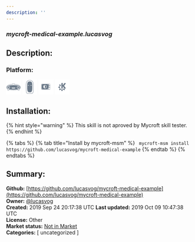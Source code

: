 ```yaml
---
description: ''
---
```


### _mycroft-medical-example.lucasvog_  
## Description:  
  
  
  
### Platform:  
 ![Mark I](../.gitbook/assets/mark-1-icon.png)  ![Mark II](../.gitbook/assets/mark-2-icon.png)  ![Picroft](../.gitbook/assets/picroft-icon.png)  ![plasmoid](../.gitbook/assets/kde.png)   
## Installation:  
{% hint style="warning" %}
This skill is not aproved by Mycroft skill tester.
{% endhint %}
    
{% tabs %}
{% tab title="Install by mycroft-msm" %}
``` mycroft-msm install https://github.com/lucasvog/mycroft-medical-example```
{% endtab %}
  {% endtabs %}
    
## Summary:  
**Github:** [https://github.com/lucasvog/mycroft-medical-example](https://github.com/lucasvog/mycroft-medical-example)  
**Owner:** [@lucasvog](https://github.com/lucasvog)  
**Created:** 2019 Sep 24 20:17:38 UTC  **Last updated:** 2019 Oct 09 10:47:38 UTC  
**License:** Other  
**Market status:** [Not in Market](https://market.mycroft.ai/skill/)  
**Categories:** [ uncategorized ]   
